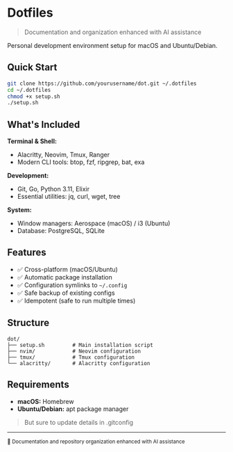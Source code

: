 # Dotfiles

> Documentation and organization enhanced with AI assistance

Personal development environment setup for macOS and Ubuntu/Debian.

## Quick Start

```bash
git clone https://github.com/yourusername/dot.git ~/.dotfiles
cd ~/.dotfiles
chmod +x setup.sh
./setup.sh
```

## What's Included

**Terminal & Shell:**
- Alacritty, Neovim, Tmux, Ranger
- Modern CLI tools: btop, fzf, ripgrep, bat, exa

**Development:**
- Git, Go, Python 3.11, Elixir
- Essential utilities: jq, curl, wget, tree

**System:**
- Window managers: Aerospace (macOS) / i3 (Ubuntu)
- Database: PostgreSQL, SQLite

## Features

- ✅ Cross-platform (macOS/Ubuntu)
- ✅ Automatic package installation
- ✅ Configuration symlinks to `~/.config`
- ✅ Safe backup of existing configs
- ✅ Idempotent (safe to run multiple times)

## Structure

```
dot/
├── setup.sh         # Main installation script
├── nvim/            # Neovim configuration
├── tmux/            # Tmux configuration
└── alacritty/       # Alacritty configuration
```

## Requirements

- **macOS:** Homebrew
- **Ubuntu/Debian:** apt package manager


> But sure to update details in .gitconfig
---

<sub>🤖 Documentation and repository organization enhanced with AI assistance</sub>